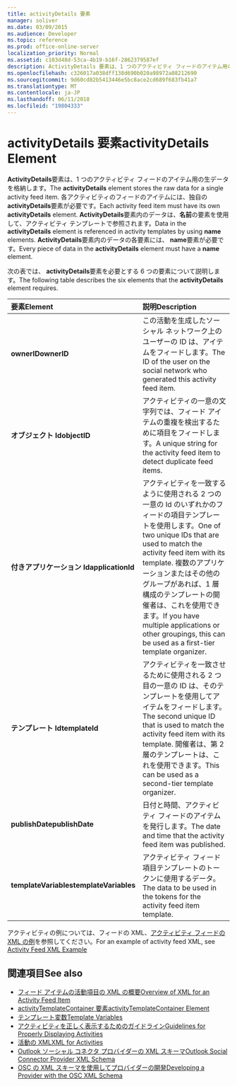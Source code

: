 ```yaml
---
title: activityDetails 要素
manager: soliver
ms.date: 03/09/2015
ms.audience: Developer
ms.topic: reference
ms.prod: office-online-server
localization_priority: Normal
ms.assetid: c103d48d-53ca-4b19-b16f-2862379587ef
description: ActivityDetails 要素は、1 つのアクティビティ フィードのアイテム用の生データを格納します。 各アクティビティのフィードのアイテムには、独自の activityDetails 要素が必要です。 ActivityDetails 要素内のデータは、名前の要素を使用して、アクティビティ テンプレートで参照されます。
ms.openlocfilehash: c326017a038dff138d690b020a98972a08212690
ms.sourcegitcommit: 9d60cd82b5413446e5bc8ace2cd689f683fb41a7
ms.translationtype: MT
ms.contentlocale: ja-JP
ms.lasthandoff: 06/11/2018
ms.locfileid: "19804333"
---
```

# <a name="activitydetails-element"></a><span data-ttu-id="934b6-105">activityDetails 要素</span><span class="sxs-lookup"><span data-stu-id="934b6-105">activityDetails Element</span></span>

<span data-ttu-id="934b6-106">**ActivityDetails**要素は、1 つのアクティビティ フィードのアイテム用の生データを格納します。</span><span class="sxs-lookup"><span data-stu-id="934b6-106">The **activityDetails** element stores the raw data for a single activity feed item.</span></span> <span data-ttu-id="934b6-107">各アクティビティのフィードのアイテムには、独自の**activityDetails**要素が必要です。</span><span class="sxs-lookup"><span data-stu-id="934b6-107">Each activity feed item must have its own **activityDetails** element.</span></span> <span data-ttu-id="934b6-108">**ActivityDetails**要素内のデータは、**名前**の要素を使用して、アクティビティ テンプレートで参照されます。</span><span class="sxs-lookup"><span data-stu-id="934b6-108">Data in the **activityDetails** element is referenced in activity templates by using **name** elements.</span></span> <span data-ttu-id="934b6-109">**ActivityDetails**要素内のデータの各要素には、 **name**要素が必要です。</span><span class="sxs-lookup"><span data-stu-id="934b6-109">Every piece of data in the **activityDetails** element must have a **name** element.</span></span> 
  
<span data-ttu-id="934b6-110">次の表では、 **activityDetails**要素を必要とする 6 つの要素について説明します。</span><span class="sxs-lookup"><span data-stu-id="934b6-110">The following table describes the six elements that the **activityDetails** element requires.</span></span> 
  
|<span data-ttu-id="934b6-111">**要素**</span><span class="sxs-lookup"><span data-stu-id="934b6-111">**Element**</span></span>|<span data-ttu-id="934b6-112">**説明**</span><span class="sxs-lookup"><span data-stu-id="934b6-112">**Description**</span></span>|
|:-----|:-----|
|<span data-ttu-id="934b6-113">**ownerID**</span><span class="sxs-lookup"><span data-stu-id="934b6-113">**ownerID**</span></span> <br/> |<span data-ttu-id="934b6-114">この活動を生成したソーシャル ネットワーク上のユーザーの ID は、アイテムをフィードします。</span><span class="sxs-lookup"><span data-stu-id="934b6-114">The ID of the user on the social network who generated this activity feed item.</span></span>  <br/> |
|<span data-ttu-id="934b6-115">**オブジェクト Id**</span><span class="sxs-lookup"><span data-stu-id="934b6-115">**objectID**</span></span> <br/> |<span data-ttu-id="934b6-116">アクティビティの一意の文字列では、フィード アイテムの重複を検出するために項目をフィードします。</span><span class="sxs-lookup"><span data-stu-id="934b6-116">A unique string for the activity feed item to detect duplicate feed items.</span></span>  <br/> |
|<span data-ttu-id="934b6-117">**付きアプリケーション Id**</span><span class="sxs-lookup"><span data-stu-id="934b6-117">**applicationId**</span></span> <br/> |<span data-ttu-id="934b6-118">アクティビティを一致するように使用される 2 つの一意の Id のいずれかのフィードの項目テンプレートを使用します。</span><span class="sxs-lookup"><span data-stu-id="934b6-118">One of two unique IDs that are used to match the activity feed item with its template.</span></span> <span data-ttu-id="934b6-119">複数のアプリケーションまたはその他のグループがあれば、1 層構成のテンプレートの開催者は、これを使用できます。</span><span class="sxs-lookup"><span data-stu-id="934b6-119">If you have multiple applications or other groupings, this can be used as a first-tier template organizer.</span></span>  <br/> |
|<span data-ttu-id="934b6-120">**テンプレート Id**</span><span class="sxs-lookup"><span data-stu-id="934b6-120">**templateId**</span></span> <br/> |<span data-ttu-id="934b6-121">アクティビティを一致させるために使用される 2 つ目の一意の ID は、そのテンプレートを使用してアイテムをフィードします。</span><span class="sxs-lookup"><span data-stu-id="934b6-121">The second unique ID that is used to match the activity feed item with its template.</span></span> <span data-ttu-id="934b6-122">開催者は、第 2 層のテンプレートは、これを使用できます。</span><span class="sxs-lookup"><span data-stu-id="934b6-122">This can be used as a second-tier template organizer.</span></span>  <br/> |
|<span data-ttu-id="934b6-123">**publishDate**</span><span class="sxs-lookup"><span data-stu-id="934b6-123">**publishDate**</span></span> <br/> |<span data-ttu-id="934b6-124">日付と時間、アクティビティ フィードのアイテムを発行します。</span><span class="sxs-lookup"><span data-stu-id="934b6-124">The date and time that the activity feed item was published.</span></span>  <br/> |
|<span data-ttu-id="934b6-125">**templateVariables**</span><span class="sxs-lookup"><span data-stu-id="934b6-125">**templateVariables**</span></span> <br/> |<span data-ttu-id="934b6-126">アクティビティ フィード項目テンプレートのトークンに使用するデータ。</span><span class="sxs-lookup"><span data-stu-id="934b6-126">The data to be used in the tokens for the activity feed item template.</span></span>  <br/> |
   
<span data-ttu-id="934b6-127">アクティビティの例については、フィードの XML、[アクティビティ フィードの XML の例](activity-feed-xml-example.md)を参照してください。</span><span class="sxs-lookup"><span data-stu-id="934b6-127">For an example of activity feed XML, see [Activity Feed XML Example](activity-feed-xml-example.md)</span></span>
  
## <a name="see-also"></a><span data-ttu-id="934b6-128">関連項目</span><span class="sxs-lookup"><span data-stu-id="934b6-128">See also</span></span>

- [<span data-ttu-id="934b6-129">フィード アイテムの活動項目の XML の概要</span><span class="sxs-lookup"><span data-stu-id="934b6-129">Overview of XML for an Activity Feed Item</span></span>](overview-of-xml-for-an-activity-feed-item.md)  
- [<span data-ttu-id="934b6-130">activityTemplateContainer 要素</span><span class="sxs-lookup"><span data-stu-id="934b6-130">activityTemplateContainer Element</span></span>](activitytemplatecontainer-element.md)  
- [<span data-ttu-id="934b6-131">テンプレート変数</span><span class="sxs-lookup"><span data-stu-id="934b6-131">Template Variables</span></span>](template-variables.md) 
- [<span data-ttu-id="934b6-132">アクティビティを正しく表示するためのガイドライン</span><span class="sxs-lookup"><span data-stu-id="934b6-132">Guidelines for Properly Displaying Activities</span></span>](guidelines-for-properly-displaying-activities.md)  
- [<span data-ttu-id="934b6-133">活動の XML</span><span class="sxs-lookup"><span data-stu-id="934b6-133">XML for Activities</span></span>](xml-for-activities.md)  
- [<span data-ttu-id="934b6-134">Outlook ソーシャル コネクタ プロバイダーの XML スキーマ</span><span class="sxs-lookup"><span data-stu-id="934b6-134">Outlook Social Connector Provider XML Schema</span></span>](outlook-social-connector-provider-xml-schema.md)
- [<span data-ttu-id="934b6-135">OSC の XML スキーマを使用してプロバイダーの開発</span><span class="sxs-lookup"><span data-stu-id="934b6-135">Developing a Provider with the OSC XML Schema</span></span>](developing-a-provider-with-the-osc-xml-schema.md)

